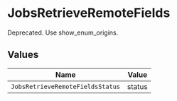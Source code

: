 # JobsRetrieveRemoteFields

Deprecated. Use show_enum_origins.


## Values

| Name                             | Value                            |
| -------------------------------- | -------------------------------- |
| `JobsRetrieveRemoteFieldsStatus` | status                           |